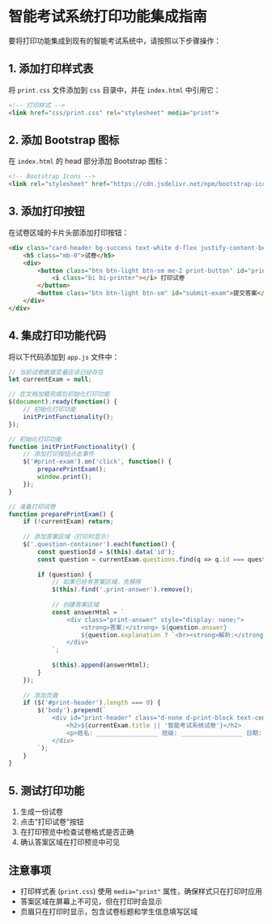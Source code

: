 # 智能考试系统打印功能集成指南

要将打印功能集成到现有的智能考试系统中，请按照以下步骤操作：

## 1. 添加打印样式表

将 `print.css` 文件添加到 `css` 目录中，并在 `index.html` 中引用它：

```html
<!-- 打印样式 -->
<link href="css/print.css" rel="stylesheet" media="print">
```

## 2. 添加 Bootstrap 图标

在 `index.html` 的 head 部分添加 Bootstrap 图标：

```html
<!-- Bootstrap Icons -->
<link rel="stylesheet" href="https://cdn.jsdelivr.net/npm/bootstrap-icons@1.10.0/font/bootstrap-icons.css">
```

## 3. 添加打印按钮

在试卷区域的卡片头部添加打印按钮：

```html
<div class="card-header bg-success text-white d-flex justify-content-between align-items-center">
    <h5 class="mb-0">试卷</h5>
    <div>
        <button class="btn btn-light btn-sm me-2 print-button" id="print-exam">
            <i class="bi bi-printer"></i> 打印试卷
        </button>
        <button class="btn btn-light btn-sm" id="submit-exam">提交答案</button>
    </div>
</div>
```

## 4. 集成打印功能代码

将以下代码添加到 `app.js` 文件中：

```javascript
// 当前试卷数据变量应该已经存在
let currentExam = null;

// 在文档加载完成后初始化打印功能
$(document).ready(function() {
    // 初始化打印功能
    initPrintFunctionality();
});

// 初始化打印功能
function initPrintFunctionality() {
    // 添加打印按钮点击事件
    $('#print-exam').on('click', function() {
        preparePrintExam();
        window.print();
    });
}

// 准备打印试卷
function preparePrintExam() {
    if (!currentExam) return;
    
    // 添加答案区域（打印时显示）
    $('.question-container').each(function() {
        const questionId = $(this).data('id');
        const question = currentExam.questions.find(q => q.id === questionId);
        
        if (question) {
            // 如果已经有答案区域，先移除
            $(this).find('.print-answer').remove();
            
            // 创建答案区域
            const answerHtml = `
                <div class="print-answer" style="display: none;">
                    <strong>答案:</strong> ${question.answer}
                    ${question.explanation ? `<br><strong>解析:</strong> ${question.explanation}` : ''}
                </div>
            `;
            
            $(this).append(answerHtml);
        }
    });
    
    // 添加页眉
    if ($('#print-header').length === 0) {
        $('body').prepend(`
            <div id="print-header" class="d-none d-print-block text-center mb-4">
                <h2>${currentExam.title || '智能考试系统试卷'}</h2>
                <p>姓名: _________________ 班级: _________________ 日期: _________________</p>
            </div>
        `);
    }
}
```

## 5. 测试打印功能

1. 生成一份试卷
2. 点击"打印试卷"按钮
3. 在打印预览中检查试卷格式是否正确
4. 确认答案区域在打印预览中可见

## 注意事项

- 打印样式表 (`print.css`) 使用 `media="print"` 属性，确保样式只在打印时应用
- 答案区域在屏幕上不可见，但在打印时会显示
- 页眉只在打印时显示，包含试卷标题和学生信息填写区域